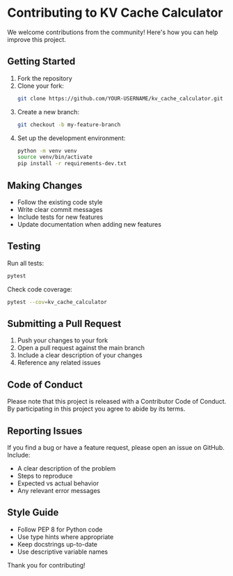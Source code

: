 # Contributing to KV Cache Calculator

We welcome contributions from the community! Here's how you can help improve this project.

## Getting Started

1. Fork the repository
2. Clone your fork:
   ```bash
   git clone https://github.com/YOUR-USERNAME/kv_cache_calculator.git
   ```
3. Create a new branch:
   ```bash
   git checkout -b my-feature-branch
   ```
4. Set up the development environment:
   ```bash
   python -m venv venv
   source venv/bin/activate
   pip install -r requirements-dev.txt
   ```

## Making Changes

- Follow the existing code style
- Write clear commit messages
- Include tests for new features
- Update documentation when adding new features

## Testing

Run all tests:
```bash
pytest
```

Check code coverage:
```bash
pytest --cov=kv_cache_calculator
```

## Submitting a Pull Request

1. Push your changes to your fork
2. Open a pull request against the main branch
3. Include a clear description of your changes
4. Reference any related issues

## Code of Conduct

Please note that this project is released with a Contributor Code of Conduct. By participating in this project you agree to abide by its terms.

## Reporting Issues

If you find a bug or have a feature request, please open an issue on GitHub. Include:
- A clear description of the problem
- Steps to reproduce
- Expected vs actual behavior
- Any relevant error messages

## Style Guide

- Follow PEP 8 for Python code
- Use type hints where appropriate
- Keep docstrings up-to-date
- Use descriptive variable names

Thank you for contributing!
